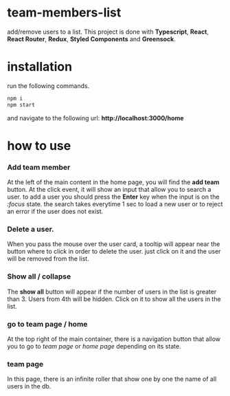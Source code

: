 # team-members-list
add/remove users to a list.
This project is done with **Typescript**, **React**, **React Router**, **Redux**, **Styled Components** and **Greensock**.

# installation

run the following commands.
```bash
npm i
npm start
```
and navigate to the following url: __http://localhost:3000/home__

# how to use

### Add team member

At the left of the main content in the home page, you will find the __add team__ button.
At the click event, it will show an input that allow you to search a user. to add a user you should press the __Enter__ key when the input is on the _:focus_ state.
the search takes everytime  1 sec to load a new user or to reject an error if the user does not exist.

### Delete a user.

When you pass the mouse over the user card, a tooltip will appear near the button where to click in order to delete the user. just click on it and the user will be removed from the list.

### Show all / collapse

The __show all__ button will appear if the number of users in the list is greater than 3. Users from 4th will be hidden. Click on it to show all the users in the list.

### go to team page / home

At the top right of the main container, there is a navigation button that allow you to go to _team page_ or _home page_ depending on its state.

### team page

In this page, there is an infinite roller that show one by one the name of all users in the db.

